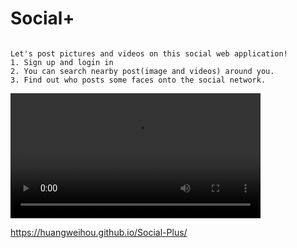 # Social+

```

Let's post pictures and videos on this social web application!
1. Sign up and login in
2. You can search nearby post(image and videos) around you.
3. Find out who posts some faces onto the social network.

```

<video controls width="400">
    <source src="https://github.com/huangweihou/Social-Plus/blob/f80f8384a8386a693e222ccb368ce105ccc49f86/labrador.mp4" type="video/mp4">
    Your browser does not support the video tag.
</video>


https://huangweihou.github.io/Social-Plus/

